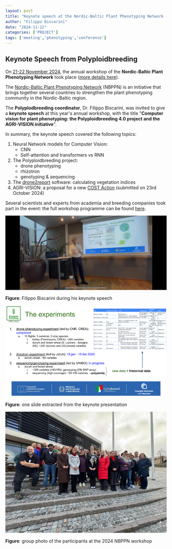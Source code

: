 ```yaml
---
layout: post
title: "Keynote speech at the Nordic-Baltic Plant Phenotyping Network (NBPPN) workshop 2024"
author: "Filippo Biscarini"
date: "2024-11-22"
categories: ['PROJECT']
tags: ['meeting','phenotyping','conference']
---
```


## Keynote Speech from Polyploidbreeding

On <u>21-22 November 2024</u>, the annual workshop of the **Nordic-Baltic Plant Phenotyping Network** took place
([more details here](https://nordicphenotyping.org/events/registration-for-the-nbppn-workshop-2024/)).

The [Nordic-Baltic Plant Phenotyping Network](https://nordicphenotyping.org/) (NBPPN) is an initiative that
brings together several countries to strengthen the plant phenotyping community in the Nordic-Baltic region.

The **Polyplodbreeding coordinator**, Dr. Filippo Biscarini, was invited to give a **keynote speech** at this year's annual workshop,
with the title "**Computer vision for plant phenotyping: the Polyploidbreeding 4.0 project and the AGRI-VISION initiative**".

In summary, the keynote speech covered the following topics:

1. Neural Network models for Computer Vision: 
	- CNN
	- Self-attention and transformers vs RNN
2. The Polyploidbreeding project:
	- drone phenotyping
	- rhizotron
	- genotyping & sequencing
3. The  [drone2report](https://github.com/ne1s0n/drone2report) software: calculating vegetation indices
4. AGRI-VISION: a proposal for a new [COST Action](https://www.cost.eu/) (submitted on 23rd October 2024)

Several scientists and experts from academia and breeding companies took part in the event:
the full workshop programme can be found [here](https://nordicphenotyping.org/events/NBPNN_confernce_2024_draft.pdf).

<a href="/assets/img/posts/nbppn_1.jpeg"><img src="/assets/img/posts/nbppn_1.jpeg" alt="Filippo Biscarini giving his keynote speech"></a>
<div class="caption"><b>Figure</b>: Filippo Biscarini during his keynote speech</div>

<a href="/assets/img/posts/NBPPN_Bastad_Biscarini.png"><img src="/assets/img/posts/NBPPN_Bastad_Biscarini.png" alt="One slide of the talk"></a>
<div class="caption"><b>Figure</b>: one slide extracted from the keynote presentation</div>

<a href="/assets/img/posts/nbppn_2.jpeg"><img src="/assets/img/posts/nbppn_2.jpeg" alt="NBPPN group photo"></a>
<div class="caption"><b>Figure</b>: group photo of the participants at the 2024 NBPPN workshop</div>

